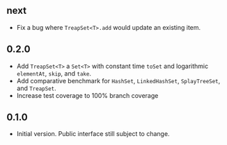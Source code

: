 ## next

- Fix a bug where `TreapSet<T>.add` would update an existing item.

## 0.2.0

- Add `TreapSet<T>` a `Set<T>` with constant time `toSet` and logarithmic `elementAt`, `skip`, and `take`.
- Add comparative benchmark for `HashSet`, `LinkedHashSet`, `SplayTreeSet`, and `TreapSet`.
- Increase test coverage to 100% branch coverage

## 0.1.0

- Initial version. Public interface still subject to change.
